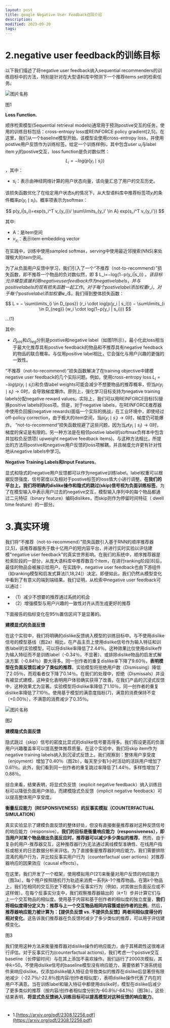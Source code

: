 ```yaml
---
layout: post
title: google Negative User Feedback召回介绍
description: 
modified: 2023-09-20
tags: 
---
```


# 2.negative user feedback的训练目标

以下我们描述了将negative user feedback纳入sequential recommenders的训练目标中的方法，特别是针对在大型语料库中预测下一个推荐items set的检索任务。

<img alt="图片名称" src="https://picabstract-preview-ftn.weiyun.com/ftn_pic_abs_v3/d8f410535eb6878f70de0fefd9c24f6b0c782f8f767a423307396e16895190085847c97e6ac32b08ac5d9b9a67096bb2?pictype=scale&amp;from=30113&amp;version=3.3.3.3&amp;fname=1.jpg&amp;size=750">

图1

**Loss Function.** 

顺序检索模型(Sequential retrieval models)通常用于预测postive交互的任务，使用的训练目标包括：cross-entropy loss或REINFORCE policy gradient[2,5]。在这里，我们从一个baseline模型开始，该模型会使用cross-entropy loss，并使用postive用户反馈作为训练标签。给定一个训练样例i，其中包含user $u_i$与label item $y_i$的postive交互，loss function是负对数似然：$$L_i=−log(p(y_i \mid s_i))$$，其中：

- $s_i$：表示由神经网络计算的用户状态向量，该向量汇总了用户的交互历史。

该损失函数优化了在给定用户状态$s_i$的情况下，从大型语料库中推荐标签项$y_i$的条件概率$p(y_i \mid s_i)$。概率项表示为softmax：

$$
p(y_i|s_i)=exp(s_i^T v_{y_i})/ \sum\limits_{y_i' \in A} exp(s_i^T v_{y_i'})
$$

其中:

- A：是item空间
- $v_{y_i}$：表示item embedding vector

在实践中，训练中使用sampled softmax，serving中使用最近邻搜索(NNS)来处理极大的item空间。

为了从负面用户反馈中学习，我们引入了一个“不推荐（not-to-recommend）”损失函数，即不推荐一个物品的负对数似然，即 $ L_i=−log(1−p(y_i|s_i)) $。该目标允许模型直接利用negative user feedback作为negative  labels，并与positive labels的现有损失函数一起工作。对于每个postive label添加权重$𝑟_𝑖$，对于每个postive label添加权重$𝑤_𝑖$，我们得到整体损失函数：

$$
L = − \sum\limits_{i \in D_{pos}} (r_i \cdot log(p(y_i | s_i))) − \sum\limits_{i \in D_{neg}} (w_i  \cdot log(1−p(y_i | s_i)))
$$

...(1)

其中:

- $𝐷_{pos}$和$𝐷_{neg}$分别是postive和negative label（如图1所示）。最小化此loss相当于最大化推荐具有postive feedback的物品和不推荐具有negative feedback的物品的联合概率。与仅用positive label相比，它会强化与用户兴趣的更强的一致性。

“不推荐（not-to-recommend）”损失函数解决了在training objective中建模negative user feedback的几个实际问题。例如，使用cross-entropy loss $L_i=−log(p(y_i \mid s_i))$和负值label weights可能会减少不想要物品的推荐概率，但当$p(y_i \mid s_i) \rightarrow 0$时，会导致梯度爆炸。原则上，强化学习目标支持为negative training labels分配negative reward values。实际上，我们可以用REINFORCE目标[5]替换positive labels的loss项。但是，对于negative labels，在REINFORCE推荐器中使用负回报(negative rewards)面临一个实际的挑战，在工业环境中，即使经过off-policy correction，由于极大的item空间，当$p(𝑦_𝑖 \mid s_𝑖)\rightarrow 0$时，梯度仍可能爆炸。 “not-to-recommend”损失函数规避了这些问题，因为当$𝑝(y_i \mid s_i)→0$时，梯度的保证是有限的。另一种方法是在相邻postive label的softmax负样本中包含并加权负反馈项( upweight negative feedback items)。与这种方法相比，所提出的方法将postive和negative用户反馈的loss项解耦，并且梯度允许更有针对性地从negative labels中学习。

**Negative Training Labels和Input Features**。

显式和隐式的negative用户反馈都可以作为negative训练label。label权重可以根据反馈强度、信号密度以及相对于postive标签的loss值大小进行调整。**在我们的平台上，我们将明确的dislike操作和隐式的跳过(skip)信号视为负面训练标签**。为了在模型输入中表示用户过去的negative交互，模型输入序列中的每个物品都通过二元特征（binary feature）编码dislikes，而skip则作为停留时间特征（ dwell time feature）的一部分。

# 3.真实环境

我们将“不推荐（not-to-recommend）”损失函数引入基于RNN的顺序推荐器[2,5]，该推荐器服务于数十亿用户的短内容平台，并进行实时实验以评估建模"negative user feedback"的真实世界影响。在我们的系统中，顺序推荐器是检索阶段的一部分，从庞大语料库中推荐数百个item，在进行ranking阶段[8]后，最佳的物品会被展示给用户。在实践中，negative user feedback也由下游组件（如ranking模型和启发式算法[1,18,24]）决定。即便如此，我们仍然从模型变化中看到了有意义的端到端结果。我们证明，从检索中negative user feedback可以通过：

- （1）减少不想要的推荐通过系统的机会
- （2）增强模型与用户兴趣的一致性对齐从而生成更好的推荐

下面报告的指标变化在95％置信区间下是显著的。

**建模显式的负面反馈**

在这个实验中，我们将明确的dislike反馈纳入模型的训练目标中。与不使用dislike信号的模型基线（图2a）相比，在产品主页上使用dislike信号作为输入特征和训练label的实验模型，可以将dislike率降低了2.44％。这种效果比仅使用dislike作为输入特征而不是训练label（-0.34％，不显著）、或排除dislike物品的启发式解决方案（-0.84％）要大得多。同一创作者的重复dislike率下降了9.60％，**表明模型在负面反馈后减少了类似的推荐**。实验模型将拒绝用户数（Dismissing）降低了2.05％，而观看者仅下降了0.14％。在我们的处理中，拒绝（Dismissals）并没有被显式建模，这种变化表明用户体验确实获得了改善。在我们产品的沉浸式反馈中，这种效果尤为显著。实验模型将dislike率降低了1.10％，同一创作者的重复dislike率降低了7.10％。使用基于模型的满意度指标[7]，满意的消费保持不变（+0.00％），不满意的消费减少了0.35％。

<img alt="图片名称" src="https://picabstract-preview-ftn.weiyun.com/ftn_pic_abs_v3/0dbb88dad5f613eb33f20cf586fb21c418d861aca81ddf4669aac077b95a40199f9b526e1aaf3c2590565f6f3b99f048?pictype=scale&amp;from=30113&amp;version=3.3.3.3&amp;fname=2.jpg&amp;size=750">

图2 

**建模隐式负面反馈**

隐式跳过（skip）信号的密度比显式的dislike信号要高得多。我们假设更高的负面用户兴趣覆盖率可以提高整体推荐质量。在这个实验中，我们将skip item作为negative training labels纳入到沉浸式反馈上。我们观察到：整体用户享受度（enjoyment）增加了0.40％（图2b），每天至少有1小时活动的活跃用户增加了0.61％。此外，我们看到同一创作者的重复跳过率降低了1.44％，多样性增加了0.88％。

综合来看，结果表明，将显式负反馈（explicit negative feedback）纳入训练目标可以降低负面用户体验，而建模隐式负反馈（implicit negative feedback）可以提高整体用户享受度。

**衡量反应能力（RESPONSIVENESS）的反事实模拟（COUNTERFACTUAL SIMULATION）**

真实实验显示了建模负面反馈的整体好处，但没有直接衡量推荐器对这种反馈信号的响应能力（responsive）。**我们的目标是衡量响应能力（responsiveness），即当用户对某个物品做出负面反应时，推荐器可以减少多少类似的推荐**。然而，由于复杂的用户-推荐器交互，这种推荐器行为无法通过离线模型准确性、在线用户指标或相关的日志数据分析来评估。为了直接衡量推荐器的响应能力，我们需要排除混淆的用户行为，并比较反事实用户行为（counterfactual user actions）对推荐器响应的因果效应（causal effects）。

在这里，我们开发了一个框架，使用模拟用户[21]来衡量对用户反馈的响应能力（图3a）。每个用户按照随机行为轨迹来消费一系列𝑘-1个推荐物品。在第𝑘个物品上，我们在相同的交互历史下模拟多个反事实行为（例如，对其做出负面反应或不这样做）。在每个反事实分支中，我们观察推荐器输出的（𝑘+1）步并计算它们与上一个交互物品的相似度。使用基于内容和基于创作者的相似度的独立度量，**我们将相似度得分定义为：推荐与上一个交互物品相同内容簇或创作者的比例**。然后，**推荐器响应能力被计算为：【提供负反馈 vs. 不提供负反馈】两者间相似度得分的相对变化**。这告诉我们推荐器在负反馈时减少了多少类似的推荐，可以用于评估建模变化。

图3

我们使用这种方法来衡量推荐器对dislike操作的响应能力，由于其稀疏性这很难进行评估。对于反事实行为(counterfactual actions)，我们考虑一个postive交互baseline（长停留时间）与在其上添加不喜欢操作。我们运行了2000次模拟，其中𝑘=50。不使用dislike信号的baseline模型没有响应能力，需要依赖下游系统组件来响应dislike。仅添加dislike输入特征会导致类似的推荐在dislike后显著但有限地减少（-22.7％/-22.8％按内容/创作者相似度），表明dislike操作代表了内在的用户不满意。当在训练label和输入特征中都使用dislike时，模型在dislike后减少了更多类似的推荐（按内容/创作者相似度分别为-60.8％/-64.1％）（图3b）。这些结果表明，**将显式负反馈纳入训练目标可以提高模型对这种反馈的响应能力**。

# 

- 1.[https://arxiv.org/pdf/2308.12256.pdf](https://arxiv.org/pdf/2308.12256.pdf)